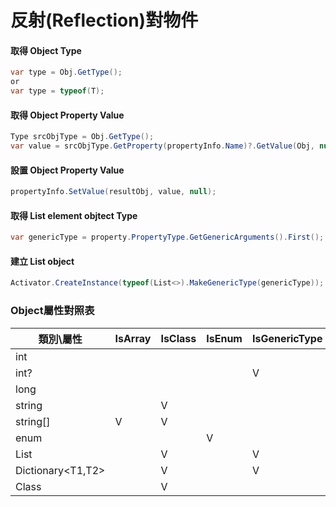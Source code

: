 # 反射(Reflection)對物件

#### 取得 Object Type
```c#
var type = Obj.GetType();
or
var type = typeof(T);
```

#### 取得 Object Property Value
```c#
Type srcObjType = Obj.GetType();
var value = srcObjType.GetProperty(propertyInfo.Name)?.GetValue(Obj, null);
```

#### 設置 Object Property Value
```c#
propertyInfo.SetValue(resultObj, value, null);
```

#### 取得 List element objtect Type
```c#
var genericType = property.PropertyType.GetGenericArguments().First();
```
#### 建立 List object
```c#
Activator.CreateInstance(typeof(List<>).MakeGenericType(genericType));
```

### Object屬性對照表

|    類別\屬性        |    IsArray    |    IsClass    |     IsEnum    | IsGenericType |  IsValueType  |
| -------------      | ------------- | ------------- | ------------- | ------------- | ------------- |
| int                |               |               |               |               |       V       |
| int?               |               |               |               |      V        |       V       |
| long               |               |               |               |               |       V       |
| string             |               |       V       |               |               |       V       |
| string[]           |       V       |       V       |               |               |               |
| enum               |               |               |       V       |               |       V       |
| List<T>            |               |       V       |               |      V        |               |
| Dictionary<T1,T2>  |               |       V       |               |      V        |               |
| Class              |               |       V       |               |               |               |